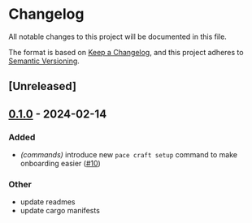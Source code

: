 # Changelog
All notable changes to this project will be documented in this file.

The format is based on [Keep a Changelog](https://keepachangelog.com/en/1.0.0/),
and this project adheres to [Semantic Versioning](https://semver.org/spec/v2.0.0.html).

## [Unreleased]

## [0.1.0](https://github.com/pace-rs/pace/releases/tag/pace_cli-v0.1.0) - 2024-02-14

### Added
- *(commands)* introduce new `pace craft setup` command to make onboarding easier ([#10](https://github.com/pace-rs/pace/pull/10))

### Other
- update readmes
- update cargo manifests
